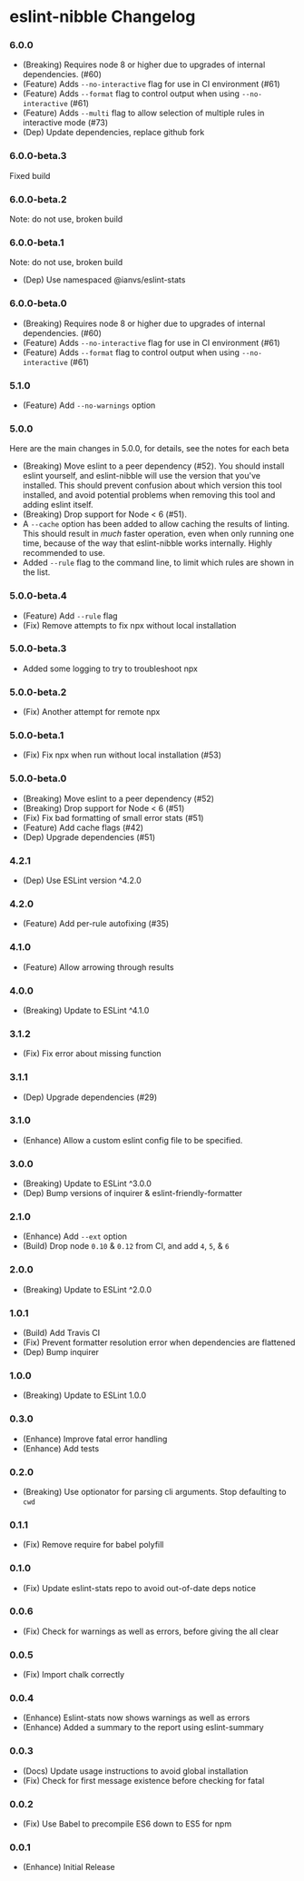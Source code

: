 # eslint-nibble Changelog

### 6.0.0
- (Breaking) Requires node 8 or higher due to upgrades of internal dependencies. (#60)
- (Feature) Adds `--no-interactive` flag for use in CI environment (#61)
- (Feature) Adds `--format` flag to control output when using `--no-interactive` (#61)
- (Feature) Adds `--multi` flag to allow selection of multiple rules in interactive mode (#73)
- (Dep) Update dependencies, replace github fork

### 6.0.0-beta.3
Fixed build

### 6.0.0-beta.2
Note: do not use, broken build

### 6.0.0-beta.1
Note: do not use, broken build
- (Dep) Use namespaced @ianvs/eslint-stats

### 6.0.0-beta.0
- (Breaking) Requires node 8 or higher due to upgrades of internal dependencies. (#60)
- (Feature) Adds `--no-interactive` flag for use in CI environment (#61)
- (Feature) Adds `--format` flag to control output when using `--no-interactive` (#61)

### 5.1.0
- (Feature) Add `--no-warnings` option

### 5.0.0
Here are the main changes in 5.0.0, for details, see the notes for each beta

- (Breaking) Move eslint to a peer dependency (#52).  You should install eslint
yourself, and eslint-nibble will use the version that you've installed.  This should
prevent confusion about which version this tool installed, and avoid potential problems
when removing this tool and adding eslint itself.
- (Breaking) Drop support for Node < 6 (#51).
- A `--cache` option has been added to allow caching the results of linting.
This should result in _much_ faster operation, even when only running one time,
because of the way that eslint-nibble works internally.  Highly recommended to use.
- Added `--rule` flag to the command line, to limit which rules are shown in the list.

### 5.0.0-beta.4
- (Feature) Add `--rule` flag
- (Fix) Remove attempts to fix npx without local installation

### 5.0.0-beta.3
- Added some logging to try to troubleshoot npx

### 5.0.0-beta.2
- (Fix) Another attempt for remote npx

### 5.0.0-beta.1
- (Fix) Fix npx when run without local installation (#53)

### 5.0.0-beta.0
- (Breaking) Move eslint to a peer dependency (#52)
- (Breaking) Drop support for Node < 6 (#51)
- (Fix) Fix bad formatting of small error stats (#51)
- (Feature) Add cache flags (#42)
- (Dep) Upgrade dependencies (#51)

### 4.2.1
- (Dep) Use ESLint version ^4.2.0

### 4.2.0
- (Feature) Add per-rule autofixing (#35)

### 4.1.0
- (Feature) Allow arrowing through results

### 4.0.0
- (Breaking) Update to ESLint ^4.1.0

### 3.1.2
- (Fix) Fix error about missing function

### 3.1.1
- (Dep) Upgrade dependencies (#29)

### 3.1.0
- (Enhance) Allow a custom eslint config file to be specified.

### 3.0.0
- (Breaking) Update to ESLint ^3.0.0
- (Dep) Bump versions of inquirer & eslint-friendly-formatter

### 2.1.0
- (Enhance)  Add `--ext` option
- (Build) Drop node `0.10` & `0.12` from CI, and add `4`, `5`, & `6`

### 2.0.0
- (Breaking) Update to ESLint ^2.0.0

### 1.0.1
- (Build) Add Travis CI
- (Fix) Prevent formatter resolution error when dependencies are flattened
- (Dep) Bump inquirer

### 1.0.0
- (Breaking) Update to ESLint 1.0.0

### 0.3.0
- (Enhance) Improve fatal error handling
- (Enhance) Add tests

### 0.2.0
- (Breaking) Use optionator for parsing cli arguments.  Stop defaulting to `cwd`

### 0.1.1
- (Fix) Remove require for babel polyfill

### 0.1.0
- (Fix) Update eslint-stats repo to avoid out-of-date deps notice

### 0.0.6
- (Fix) Check for warnings as well as errors, before giving the all clear

### 0.0.5
- (Fix) Import chalk correctly

### 0.0.4
- (Enhance) Eslint-stats now shows warnings as well as errors
- (Enhance) Added a summary to the report using eslint-summary


### 0.0.3
- (Docs) Update usage instructions to avoid global installation
- (Fix)  Check for first message existence before checking for fatal


### 0.0.2
- (Fix) Use Babel to precompile ES6 down to ES5 for npm


### 0.0.1
- (Enhance) Initial Release
